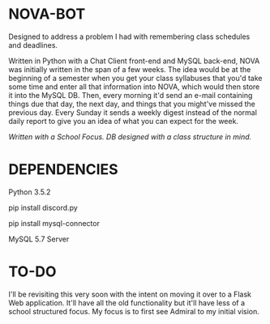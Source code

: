 NOVA-BOT
=============
Designed to address a problem I had with remembering class schedules and deadlines.

Written in Python with a Chat Client front-end and MySQL back-end, NOVA was initially written in the span of a few weeks. The idea would be at the beginning of a semester when you get your class syllabuses that you'd take some time and enter all that information into NOVA, which would then store it into the MySQL DB. Then, every morning it'd send an e-mail containing things due that day, the next day, and things that you might've missed the previous day. Every Sunday it sends a weekly digest instead of the normal daily report to give you an idea of what you can expect for the week.

*Written with a School Focus. DB designed with a class structure in mind.*

DEPENDENCIES
=============
Python 3.5.2

pip install discord.py

pip install mysql-connector

MySQL 5.7 Server

TO-DO
=============
I'll be revisiting this very soon with the intent on moving it over to a Flask Web application. It'll have all the old functionality but it'll have less of a school structured focus. My focus is to first see Admiral to my initial vision.
